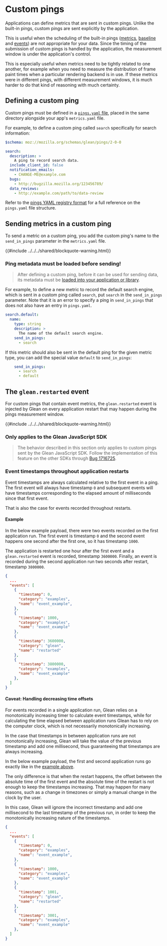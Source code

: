 # Custom pings

Applications can define metrics that are sent in custom pings. Unlike the built-in pings, custom pings are sent explicitly by the application.

This is useful when the scheduling of the built-in pings ([metrics](metrics.html), [baseline](baseline.html) and [events](events.html)) are not appropriate for your data.  Since the timing of the submission of custom pings is handled by the application, the measurement window is under the application's control.

This is especially useful when metrics need to be tightly related to one another, for example when you need to measure the distribution of frame paint times when a particular rendering backend is in use.  If these metrics were in different pings, with different measurement windows, it is much harder to do that kind of reasoning with much certainty.

## Defining a custom ping

Custom pings must be defined in a [`pings.yaml` file](https://mozilla.github.io/glean_parser/pings-yaml.html), placed in the same directory alongside your app's `metrics.yaml` file.

For example, to define a custom ping called `search` specifically for search information:

```YAML
$schema: moz://mozilla.org/schemas/glean/pings/2-0-0

search:
  description: >
    A ping to record search data.
  include_client_id: false
  notification_emails:
    - CHANGE-ME@example.com
  bugs:
    - http://bugzilla.mozilla.org/123456789/
  data_reviews:
    - http://example.com/path/to/data-review
```

Refer to the [pings YAML registry format](../../reference/yaml/pings.md) for a full reference
on the `pings.yaml` file structure.

## Sending metrics in a custom ping

To send a metric on a custom ping, you add the custom ping's name to the `send_in_pings` parameter in the `metrics.yaml` file.

{{#include ../../../shared/blockquote-warning.html}}

### Ping metadata must be loaded before sending!

> After defining a custom ping, before it can be used for sending data, its metadata must be [loaded into your application or library](../../reference/general/register-custom-pings.md).

For example, to define a new metric to record the default search engine, which is sent in a custom ping called `search`, put `search` in the `send_in_pings` parameter.  Note that it is an error to specify a ping in `send_in_pings` that does not also have an entry in `pings.yaml`.

```YAML
search.default:
  name:
    type: string
    description: >
      The name of the default search engine.
    send_in_pings:
      - search
```

If this metric should also be sent in the default ping for the given metric type, you can add the special value `default` to `send_in_pings`:

```YAML
    send_in_pings:
      - search
      - default
```

## The `glean.restarted` event

For custom pings that contain event metrics, the `glean.restarted` event is injected by Glean
on every application restart that may happen during the pings measurement window.

{{#include ../../../shared/blockquote-warning.html}}

### Only applies to the Glean JavaScript SDK

> The behavior described in this section only applies to custom pings sent by
> the Glean JavaScript SDK. Follow the implementation of this feature on the other
> SDKs through [Bug 1716725](https://bugzilla.mozilla.org/show_bug.cgi?id=1716725).

### Event timestamps throughout application restarts

Event timestamps are always calculated relative to the first event in a ping. The first event
will always have timestamp `0` and subsequent events will have timestamps corresponding to the
elapsed amount of milliseconds since that first event.

That is also the case for events recorded throughout restarts.

#### Example

In the below example payload, there were two events recorded on the first application run.
The first event is timestamp `0` and the second event happens one second after the first one,
so it has timestamp `1000`.

The application is restarted one hour after the first event and a `glean.restarted` event is
recorded, timestamp `3600000`. Finally, an event is recorded during the second application run
two seconds after restart, timestamp `3800000`.

```json
{
  ...
  "events": [
    {
      "timestamp": 0,
      "category": "examples",
      "name": "event_example",
    },
    {
      "timestamp": 1000,
      "category": "examples",
      "name": "event_example"
    },
    {
      "timestamp": 3600000,
      "category": "glean",
      "name": "restarted"
    },
    {
      "timestamp": 3800000,
      "category": "examples",
      "name": "event_example"
    },
  ]
}
```

#### Caveat: Handling decreasing time offsets

For events recorded in a single application run, Glean relies on a monotonically increasing timer
to calculate event timestamps, while for calculating the time elapsed between application runs Glean
has to rely on the computer clock, which is not necessarily monotonically increasing.

In the case that timestamps in between application runs are not monotonically increasing, Glean
will take the value of the previous timestamp and add one millisecond, thus guaranteeing that
timestamps are always increasing.

In the below example payload, the first and second application runs go exactly like in the
[example above](#example).

The only difference is that when the restart happens, the offset between the absolute time
of the first event and the absolute time of the restart is not enough to keep the timestamps increasing.
That may happen for many reasons, such as a change in timezones or simply a manual change in the clock
by the user.

In this case, Glean will ignore the incorrect timestamp and add one millisecond to the last timestamp
of the previous run, in order to keep the monotonically increasing nature of the timestamps.

```json
{
  ...
  "events": [
    {
      "timestamp": 0,
      "category": "examples",
      "name": "event_example",
    },
    {
      "timestamp": 1000,
      "category": "examples",
      "name": "event_example"
    },
    {
      "timestamp": 1001,
      "category": "glean",
      "name": "restarted"
    },
    {
      "timestamp": 3001,
      "category": "examples",
      "name": "event_example"
    },
  ]
}
```
